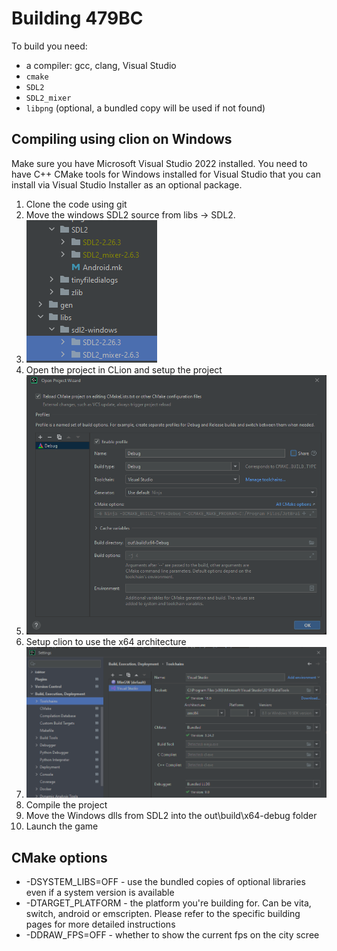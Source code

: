 # Building 479BC

To build you need:

- a compiler: gcc, clang, Visual Studio
- `cmake`
- `SDL2`
- `SDL2_mixer`
- `libpng` (optional, a bundled copy will be used if not found)

## Compiling using clion on Windows
Make sure you have Microsoft Visual Studio 2022 installed.  You need to have C++ CMake tools for Windows installed for Visual Studio that you can install via Visual Studio Installer as an optional package.

1) Clone the code using git
2) Move the windows SDL2 source from libs -> SDL2. 
3) ![img_1.png](img_1.png)
4) Open the project in CLion and setup the project
5) ![img.png](img.png)
6) Setup clion to use the x64 architecture 
7) ![img_2.png](img_2.png)
8) Compile the project
9) Move the Windows dlls from SDL2 into the out\build\x64-debug folder
10) Launch the game

## CMake options
* -DSYSTEM_LIBS=OFF - use the bundled copies of optional libraries even if a system version is available
* -DTARGET_PLATFORM - the platform you're building for. Can be vita, switch, android or emscripten. Please refer to the specific building pages for more detailed instructions
* -DDRAW_FPS=OFF - whether to show the current fps on the city scree